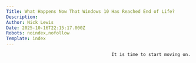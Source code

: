 ```yaml
---
Title: What Happens Now That Windows 10 Has Reached End of Life? 
Description: 
Author: Nick Lewis
Date: 2025-10-16T22:15:17.000Z
Robots: noindex,nofollow
Template: index
---
```


                                            It is time to start moving on. 
                                        
